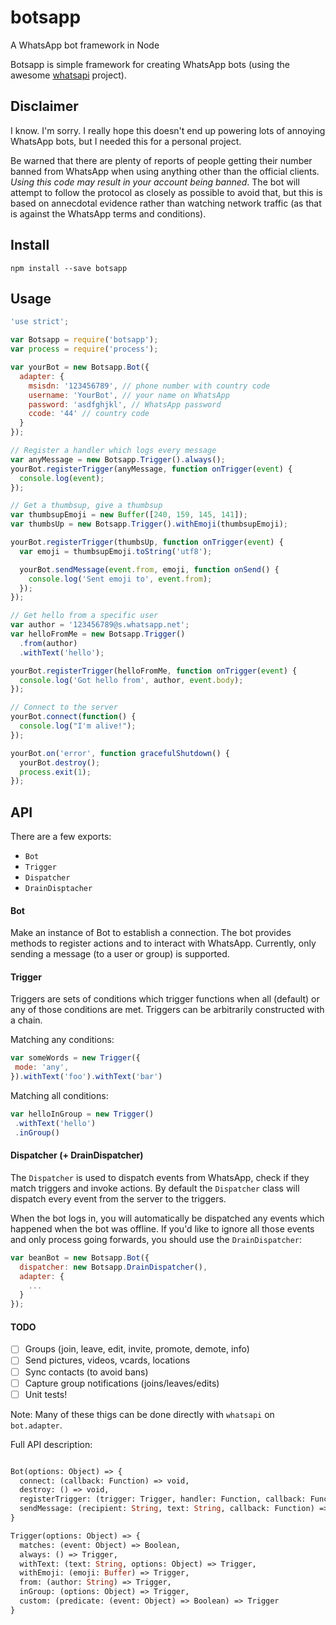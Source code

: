 # botsapp
A WhatsApp bot framework in Node

Botsapp is simple framework for creating WhatsApp bots (using the awesome [whatsapi](https://github.com/hidespb/node-whatsapi) project).

## Disclaimer

I know. I'm sorry. I really hope this doesn't end up powering lots of annoying WhatsApp bots, but I needed this for a personal project.

Be warned that there are plenty of reports of people getting their number banned from WhatsApp when using anything other than the official clients. *Using this code may result in your account being banned*. The bot will attempt to follow the protocol as closely as possible to avoid that, but this is based on annecdotal evidence rather than watching network traffic (as that is against the WhatsApp terms and conditions).

## Install

`npm install --save botsapp`

## Usage

```js
'use strict';

var Botsapp = require('botsapp');
var process = require('process');

var yourBot = new Botsapp.Bot({
  adapter: {
    msisdn: '123456789', // phone number with country code
    username: 'YourBot', // your name on WhatsApp
    password: 'asdfghjkl', // WhatsApp password
    ccode: '44' // country code
  }
});

// Register a handler which logs every message
var anyMessage = new Botsapp.Trigger().always();
yourBot.registerTrigger(anyMessage, function onTrigger(event) {
  console.log(event);
});

// Get a thumbsup, give a thumbsup
var thumbsupEmoji = new Buffer([240, 159, 145, 141]);
var thumbsUp = new Botsapp.Trigger().withEmoji(thumbsupEmoji);

yourBot.registerTrigger(thumbsUp, function onTrigger(event) {
  var emoji = thumbsupEmoji.toString('utf8');

  yourBot.sendMessage(event.from, emoji, function onSend() {
    console.log('Sent emoji to', event.from);
  });
});

// Get hello from a specific user
var author = '123456789@s.whatsapp.net';
var helloFromMe = new Botsapp.Trigger()
  .from(author)
  .withText('hello');

yourBot.registerTrigger(helloFromMe, function onTrigger(event) {
  console.log('Got hello from', author, event.body);
});

// Connect to the server
yourBot.connect(function() {
  console.log("I'm alive!");
});

yourBot.on('error', function gracefulShutdown() {
  yourBot.destroy();
  process.exit(1);
});
```

## API

There are a few exports:

- `Bot`
- `Trigger`
- `Dispatcher`
- `DrainDisptacher`

#### Bot

Make an instance of Bot to establish a connection.
The bot provides methods to register actions and to interact with WhatsApp. Currently, only
sending a message (to a user or group) is supported.

#### Trigger

Triggers are sets of conditions which trigger functions when all (default) or any of those conditions are met.
Triggers can be arbitrarily constructed with a chain.

Matching any conditions:

```js
var someWords = new Trigger({
 mode: 'any',
}).withText('foo').withText('bar')
```

Matching all conditions:

```js
var helloInGroup = new Trigger()
 .withText('hello')
 .inGroup()
```

#### Dispatcher (+ DrainDispatcher)

The `Dispatcher` is used to dispatch events from WhatsApp, check if they match triggers and invoke actions. By default
the `Dispatcher` class will dispatch every event from the server to the triggers.

When the bot logs in, you will automatically be dispatched any events which happened when the bot was offline. If you'd
like to ignore all those events and only process going forwards, you should use the `DrainDispatcher`:

```js
var beanBot = new Botsapp.Bot({
  dispatcher: new Botsapp.DrainDispatcher(),
  adapter: {
    ...
  }
});
```

#### TODO

- [ ] Groups (join, leave, edit, invite, promote, demote, info)
- [ ] Send pictures, videos, vcards, locations
- [ ] Sync contacts (to avoid bans)
- [ ] Capture group notifications (joins/leaves/edits)
- [ ] Unit tests!

Note: Many of these thigs can be done directly with `whatsapi` on `bot.adapter`.

Full API description:

```ocaml

Bot(options: Object) => {
  connect: (callback: Function) => void,
  destroy: () => void,
  registerTrigger: (trigger: Trigger, handler: Function, callback: Function) => void,
  sendMessage: (recipient: String, text: String, callback: Function) => void,
}

Trigger(options: Object) => {
  matches: (event: Object) => Boolean,
  always: () => Trigger,
  withText: (text: String, options: Object) => Trigger,
  withEmoji: (emoji: Buffer) => Trigger,
  from: (author: String) => Trigger,
  inGroup: (options: Object) => Trigger,
  custom: (predicate: (event: Object) => Boolean) => Trigger
}

```


